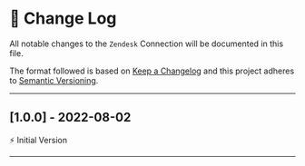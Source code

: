 # 📣 Change Log

All notable changes to the `Zendesk` Connection will be documented in this file.

The format followed is based on [Keep a Changelog](http://keepachangelog.com/) and this project adheres to [Semantic Versioning](http://semver.org/).

---

## [1.0.0] - 2022-08-02

⚡️ Initial Version

---
